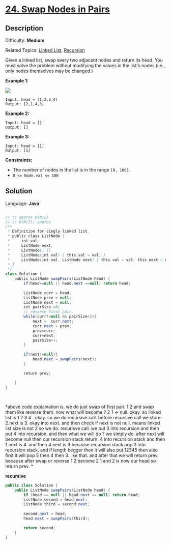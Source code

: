 # [24\. Swap Nodes in Pairs](https://leetcode.com/problems/swap-nodes-in-pairs/)

## Description

Difficulty: **Medium**  

Related Topics: [Linked List](https://leetcode.com/tag/linked-list/), [Recursion](https://leetcode.com/tag/recursion/)


Given a linked list, swap every two adjacent nodes and return its head. You must solve the problem without modifying the values in the list's nodes (i.e., only nodes themselves may be changed.)

**Example 1:**

![](https://assets.leetcode.com/uploads/2020/10/03/swap_ex1.jpg)

```
Input: head = [1,2,3,4]
Output: [2,1,4,3]
```

**Example 2:**

```
Input: head = []
Output: []
```

**Example 3:**

```
Input: head = [1]
Output: [1]
```

**Constraints:**

*   The number of nodes in the list is in the range `[0, 100]`.
*   `0 <= Node.val <= 100`


## Solution

Language: **Java**

```java

// tc approx O(N/2)
// sc O(N/2); approx
/**
 * Definition for singly-linked list.
 * public class ListNode {
 *     int val;
 *     ListNode next;
 *     ListNode() {}
 *     ListNode(int val) { this.val = val; }
 *     ListNode(int val, ListNode next) { this.val = val; this.next = next; }
 * }
 */
class Solution {
    public ListNode swapPairs(ListNode head) {
        if(head==null || head.next ==null) return head;
        
        ListNode curr = head;
        ListNode prev = null;
        ListNode next = null;
        int pairSize =0;
        // reverse first pair.
        while(curr!=null && pairSize<2){
            next =  curr.next;
            curr.next = prev;
            prev=curr;
            curr=next;
            pairSize++;
        }
        
        if(next!=null){
            head.next = swapPairs(next);
        }
        
        return prev;
        
    }
}
​
​
```

*above code explaination is. we do just swap of first pair. 1 2 and swap them like reverse them. now what will become ? 2 1 -> null. okay. so linked list is 1 2 3 4 . okay. so we do recursive call. before recursive call we store 2.next is 3. okay into next. and then check if next is not null. means linked list size is not 2 so we do. recurisve call. we put 3 into recursion and then put 4  into recursion. and then what we will do ? we simply do. after next will become null then our recursion stack return. 4 into recursion stack and then 1 next is 4. and then 4 next is 3 because recursion stack pop 3 into recursion stack. and if length begger then it will also put 12345 then also first it will pop 5 then 4 then 3. like that. and after that we will return prev. because after swap or reverse 1 2 become 2 1 and 2 is now our head so return prev. *


**recursive**
```java
public class Solution {
    public ListNode swapPairs(ListNode head) {
        if (head == null || head.next == null) return head;
        ListNode second = head.next;
        ListNode third = second.next;
        
        second.next = head;
        head.next = swapPairs(third);
        
        return second;
    }
}
```

